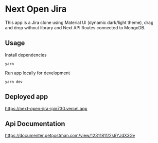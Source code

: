 # Next Open Jira

This app is a Jira clone using Material UI (dynamic dark/light theme), drag and drop without library and Next API Routes connected to MongoDB.

## Usage

Install dependencies

```shell
yarn
```

Run app locally for development

```shell
yarn dev
```

## Deployed app

<https://next-open-jira-jpin730.vercel.app>

## Api Documentation

<https://documenter.getpostman.com/view/12311811/2s9YJdX3Gy>
